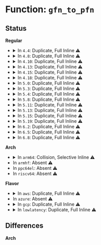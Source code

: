 # Function: <code>gfn_to_pfn</code>

## Status
<b>Regular</b>
<ul>
<li>
<details>
<summary>In <code>4.4</code>: Duplicate, Full Inline ⚠️</summary>

**Collision:** Static Duplication

**Inline:** Full

**Transformation:** False

**Instances:**

```
In drivers/xen/xenbus/xenbus_client.c (ffffffff814cc463)
Location: arch/x86/include/asm/xen/page.h:200
Inline: True
Inline callers:
  - drivers/xen/xenbus/xenbus_client.c:xenbus_map_ring_setup_grant_hvm
  - drivers/xen/xenbus/xenbus_client.c:xenbus_unmap_ring_setup_grant_hvm
```
```
In drivers/xen/xenbus/xenbus_probe.c (ffffffff81fa4d3a)
Location: arch/x86/include/asm/xen/page.h:200
Inline: True
Inline callers:
  - drivers/xen/xenbus/xenbus_probe.c:xenbus_init
  - drivers/xen/xenbus/xenbus_probe.c:xenbus_init
```
```
In drivers/xen/swiotlb-xen.c (ffffffff814d49c9)
Location: arch/x86/include/asm/xen/page.h:200
Inline: True
Inline callers:
  - drivers/xen/swiotlb-xen.c:xen_swiotlb_free_coherent
```
```
In drivers/tty/hvc/hvc_xen.c (ffffffff814ff2dd)
Location: arch/x86/include/asm/xen/page.h:200
Inline: True
Inline callers:
  - drivers/tty/hvc/hvc_xen.c:xen_pv_console_init
```
</details>
</li>
<li>
<details>
<summary>In <code>4.8</code>: Duplicate, Full Inline ⚠️</summary>

**Collision:** Static Duplication

**Inline:** Full

**Transformation:** False

**Instances:**

```
In drivers/xen/xenbus/xenbus_client.c (ffffffff8151d1b5)
Location: arch/x86/include/asm/xen/page.h:200
Inline: True
Inline callers:
  - drivers/xen/xenbus/xenbus_client.c:xenbus_unmap_ring_setup_grant_hvm
  - drivers/xen/xenbus/xenbus_client.c:xenbus_map_ring_setup_grant_hvm
```
```
In drivers/xen/xenbus/xenbus_probe.c (ffffffff81fd1307)
Location: arch/x86/include/asm/xen/page.h:200
Inline: True
Inline callers:
  - drivers/xen/xenbus/xenbus_probe.c:xenbus_init
  - drivers/xen/xenbus/xenbus_probe.c:xenbus_init
```
```
In drivers/xen/swiotlb-xen.c (ffffffff815260f2)
Location: arch/x86/include/asm/xen/page.h:200
Inline: True
Inline callers:
  - drivers/xen/swiotlb-xen.c:xen_swiotlb_free_coherent
```
```
In drivers/tty/hvc/hvc_xen.c (ffffffff8154fd82)
Location: arch/x86/include/asm/xen/page.h:200
Inline: True
Inline callers:
  - drivers/tty/hvc/hvc_xen.c:xencons_info_pv_init
```
</details>
</li>
<li>
<details>
<summary>In <code>4.10</code>: Duplicate, Full Inline ⚠️</summary>

**Collision:** Static Duplication

**Inline:** Full

**Transformation:** False

**Instances:**

```
In drivers/xen/xenbus/xenbus_client.c (ffffffff81549705)
Location: arch/x86/include/asm/xen/page.h:200
Inline: True
Inline callers:
  - drivers/xen/xenbus/xenbus_client.c:xenbus_unmap_ring_setup_grant_hvm
  - drivers/xen/xenbus/xenbus_client.c:xenbus_map_ring_setup_grant_hvm
```
```
In drivers/xen/xenbus/xenbus_probe.c (ffffffff8200ec84)
Location: arch/x86/include/asm/xen/page.h:200
Inline: True
Inline callers:
  - drivers/xen/xenbus/xenbus_probe.c:xenbus_init
  - drivers/xen/xenbus/xenbus_probe.c:xenbus_init
```
```
In drivers/xen/swiotlb-xen.c (ffffffff81552602)
Location: arch/x86/include/asm/xen/page.h:200
Inline: True
Inline callers:
  - drivers/xen/swiotlb-xen.c:xen_swiotlb_free_coherent
```
```
In drivers/tty/hvc/hvc_xen.c (ffffffff8157c932)
Location: arch/x86/include/asm/xen/page.h:200
Inline: True
Inline callers:
  - drivers/tty/hvc/hvc_xen.c:xencons_info_pv_init
```
</details>
</li>
<li>
<details>
<summary>In <code>4.13</code>: Duplicate, Full Inline ⚠️</summary>

**Collision:** Static Duplication

**Inline:** Full

**Transformation:** False

**Instances:**

```
In drivers/xen/xenbus/xenbus_client.c (ffffffff8155d5e5)
Location: arch/x86/include/asm/xen/page.h:226
Inline: True
Inline callers:
  - drivers/xen/xenbus/xenbus_client.c:xenbus_unmap_ring_setup_grant_hvm
  - drivers/xen/xenbus/xenbus_client.c:xenbus_map_ring_setup_grant_hvm
```
```
In drivers/xen/xenbus/xenbus_probe.c (ffffffff820f0747)
Location: arch/x86/include/asm/xen/page.h:226
Inline: True
Inline callers:
  - drivers/xen/xenbus/xenbus_probe.c:xenbus_init
  - drivers/xen/xenbus/xenbus_probe.c:xenbus_init
```
```
In drivers/xen/swiotlb-xen.c (ffffffff81566dd2)
Location: arch/x86/include/asm/xen/page.h:226
Inline: True
Inline callers:
  - drivers/xen/swiotlb-xen.c:xen_swiotlb_free_coherent
```
```
In drivers/tty/hvc/hvc_xen.c (ffffffff815909f4)
Location: arch/x86/include/asm/xen/page.h:226
Inline: True
Inline callers:
  - drivers/tty/hvc/hvc_xen.c:xencons_info_pv_init
```
</details>
</li>
<li>
<details>
<summary>In <code>4.15</code>: Duplicate, Full Inline ⚠️</summary>

**Collision:** Static Duplication

**Inline:** Full

**Transformation:** False

**Instances:**

```
In drivers/xen/xenbus/xenbus_client.c (ffffffff815c18f5)
Location: arch/x86/include/asm/xen/page.h:233
Inline: True
Inline callers:
  - drivers/xen/xenbus/xenbus_client.c:xenbus_unmap_ring_setup_grant_hvm
  - drivers/xen/xenbus/xenbus_client.c:xenbus_map_ring_setup_grant_hvm
```
```
In drivers/xen/xenbus/xenbus_probe.c (ffffffff826f9f51)
Location: arch/x86/include/asm/xen/page.h:233
Inline: True
Inline callers:
  - drivers/xen/xenbus/xenbus_probe.c:xenbus_init
  - drivers/xen/xenbus/xenbus_probe.c:xenbus_init
```
```
In drivers/xen/swiotlb-xen.c (ffffffff815caf82)
Location: arch/x86/include/asm/xen/page.h:233
Inline: True
Inline callers:
  - drivers/xen/swiotlb-xen.c:xen_swiotlb_free_coherent
```
```
In drivers/tty/hvc/hvc_xen.c (ffffffff815f56d4)
Location: arch/x86/include/asm/xen/page.h:233
Inline: True
Inline callers:
  - drivers/tty/hvc/hvc_xen.c:xencons_info_pv_init
```
</details>
</li>
<li>
<details>
<summary>In <code>4.18</code>: Duplicate, Full Inline ⚠️</summary>

**Collision:** Static Duplication

**Inline:** Full

**Transformation:** False

**Instances:**

```
In drivers/xen/xenbus/xenbus_client.c (ffffffff815f9975)
Location: arch/x86/include/asm/xen/page.h:233
Inline: True
Inline callers:
  - drivers/xen/xenbus/xenbus_client.c:xenbus_unmap_ring_setup_grant_hvm
  - drivers/xen/xenbus/xenbus_client.c:xenbus_map_ring_setup_grant_hvm
```
```
In drivers/xen/xenbus/xenbus_probe.c (ffffffff827242df)
Location: arch/x86/include/asm/xen/page.h:233
Inline: True
Inline callers:
  - drivers/xen/xenbus/xenbus_probe.c:xenbus_init
  - drivers/xen/xenbus/xenbus_probe.c:xenbus_init
```
```
In drivers/xen/swiotlb-xen.c (ffffffff816037df)
Location: arch/x86/include/asm/xen/page.h:233
Inline: True
Inline callers:
  - drivers/xen/swiotlb-xen.c:xen_swiotlb_free_coherent
```
```
In drivers/tty/hvc/hvc_xen.c (ffffffff8162e47f)
Location: arch/x86/include/asm/xen/page.h:233
Inline: True
Inline callers:
  - drivers/tty/hvc/hvc_xen.c:xencons_info_pv_init
```
</details>
</li>
<li>
<details>
<summary>In <code>5.0</code>: Duplicate, Full Inline ⚠️</summary>

**Collision:** Static Duplication

**Inline:** Full

**Transformation:** False

**Instances:**

```
In drivers/xen/xenbus/xenbus_client.c (ffffffff81614a35)
Location: arch/x86/include/asm/xen/page.h:260
Inline: True
Inline callers:
  - drivers/xen/xenbus/xenbus_client.c:xenbus_unmap_ring_setup_grant_hvm
  - drivers/xen/xenbus/xenbus_client.c:xenbus_map_ring_setup_grant_hvm
```
```
In drivers/xen/xenbus/xenbus_probe.c (ffffffff828dc4b8)
Location: arch/x86/include/asm/xen/page.h:260
Inline: True
Inline callers:
  - drivers/xen/xenbus/xenbus_probe.c:xenbus_init
  - drivers/xen/xenbus/xenbus_probe.c:xenbus_init
```
```
In drivers/xen/swiotlb-xen.c (ffffffff8161e8d3)
Location: arch/x86/include/asm/xen/page.h:260
Inline: True
Inline callers:
  - drivers/xen/swiotlb-xen.c:xen_swiotlb_free_coherent
```
```
In drivers/tty/hvc/hvc_xen.c (ffffffff8164c6bf)
Location: arch/x86/include/asm/xen/page.h:260
Inline: True
Inline callers:
  - drivers/tty/hvc/hvc_xen.c:xencons_info_pv_init
```
</details>
</li>
<li>
<details>
<summary>In <code>5.3</code>: Duplicate, Full Inline ⚠️</summary>

**Collision:** Static Duplication

**Inline:** Full

**Transformation:** False

**Instances:**

```
In drivers/xen/xenbus/xenbus_client.c (ffffffff81648715)
Location: arch/x86/include/asm/xen/page.h:260
Inline: True
Inline callers:
  - drivers/xen/xenbus/xenbus_client.c:xenbus_unmap_ring_setup_grant_hvm
  - drivers/xen/xenbus/xenbus_client.c:xenbus_map_ring_setup_grant_hvm
```
```
In drivers/xen/xenbus/xenbus_probe.c (ffffffff828f6d93)
Location: arch/x86/include/asm/xen/page.h:260
Inline: True
Inline callers:
  - drivers/xen/xenbus/xenbus_probe.c:xenbus_init
  - drivers/xen/xenbus/xenbus_probe.c:xenbus_init
```
```
In drivers/xen/swiotlb-xen.c (ffffffff81651364)
Location: arch/x86/include/asm/xen/page.h:260
Inline: True
Inline callers:
  - drivers/xen/swiotlb-xen.c:xen_swiotlb_sync_single_for_device
  - drivers/xen/swiotlb-xen.c:xen_swiotlb_sync_single_for_cpu
  - drivers/xen/swiotlb-xen.c:xen_swiotlb_free_coherent
```
```
In drivers/tty/hvc/hvc_xen.c (ffffffff816811cf)
Location: arch/x86/include/asm/xen/page.h:260
Inline: True
Inline callers:
  - drivers/tty/hvc/hvc_xen.c:xencons_info_pv_init
```
</details>
</li>
<li>
<details>
<summary>In <code>5.4</code>: Duplicate, Full Inline ⚠️</summary>

**Collision:** Static Duplication

**Inline:** Full

**Transformation:** False

**Instances:**

```
In drivers/xen/xenbus/xenbus_client.c (ffffffff8166abb5)
Location: arch/x86/include/asm/xen/page.h:260
Inline: True
Inline callers:
  - drivers/xen/xenbus/xenbus_client.c:xenbus_unmap_ring_setup_grant_hvm
  - drivers/xen/xenbus/xenbus_client.c:xenbus_map_ring_setup_grant_hvm
```
```
In drivers/xen/xenbus/xenbus_probe.c (ffffffff828ffdea)
Location: arch/x86/include/asm/xen/page.h:260
Inline: True
Inline callers:
  - drivers/xen/xenbus/xenbus_probe.c:xenbus_init
  - drivers/xen/xenbus/xenbus_probe.c:xenbus_init
```
```
In drivers/xen/swiotlb-xen.c (ffffffff81673744)
Location: arch/x86/include/asm/xen/page.h:260
Inline: True
Inline callers:
  - drivers/xen/swiotlb-xen.c:xen_swiotlb_sync_single_for_device
  - drivers/xen/swiotlb-xen.c:xen_swiotlb_sync_single_for_cpu
  - drivers/xen/swiotlb-xen.c:xen_swiotlb_free_coherent
```
```
In drivers/tty/hvc/hvc_xen.c (ffffffff816a387f)
Location: arch/x86/include/asm/xen/page.h:260
Inline: True
Inline callers:
  - drivers/tty/hvc/hvc_xen.c:xencons_info_pv_init
```
</details>
</li>
<li>
<details>
<summary>In <code>5.8</code>: Duplicate, Full Inline ⚠️</summary>

**Collision:** Static Duplication

**Inline:** Full

**Transformation:** False

**Instances:**

```
In drivers/xen/xenbus/xenbus_client.c (ffffffff8171ae05)
Location: arch/x86/include/asm/xen/page.h:259
Inline: True
Inline callers:
  - drivers/xen/xenbus/xenbus_client.c:xenbus_unmap_ring_setup_grant_hvm
  - drivers/xen/xenbus/xenbus_client.c:xenbus_map_ring_setup_grant_hvm
```
```
In drivers/xen/xenbus/xenbus_probe.c (ffffffff82d171ee)
Location: arch/x86/include/asm/xen/page.h:259
Inline: True
Inline callers:
  - drivers/xen/xenbus/xenbus_probe.c:xenbus_init
  - drivers/xen/xenbus/xenbus_probe.c:xenbus_init
```
```
In drivers/xen/swiotlb-xen.c (ffffffff81723f52)
Location: arch/x86/include/asm/xen/page.h:259
Inline: True
Inline callers:
  - drivers/xen/swiotlb-xen.c:xen_swiotlb_sync_sg_for_device
  - drivers/xen/swiotlb-xen.c:xen_swiotlb_sync_sg_for_cpu
  - drivers/xen/swiotlb-xen.c:xen_swiotlb_free_coherent
```
```
In drivers/tty/hvc/hvc_xen.c (ffffffff81755cff)
Location: arch/x86/include/asm/xen/page.h:259
Inline: True
Inline callers:
  - drivers/tty/hvc/hvc_xen.c:xencons_info_pv_init
```
</details>
</li>
<li>
<details>
<summary>In <code>5.11</code>: Duplicate, Full Inline ⚠️</summary>

**Collision:** Static Duplication

**Inline:** Full

**Transformation:** False

**Instances:**

```
In drivers/xen/xenbus/xenbus_client.c (ffffffff81737f75)
Location: arch/x86/include/asm/xen/page.h:259
Inline: True
Inline callers:
  - drivers/xen/xenbus/xenbus_client.c:xenbus_unmap_ring_setup_grant_hvm
  - drivers/xen/xenbus/xenbus_client.c:xenbus_map_ring_setup_grant_hvm
```
```
In drivers/xen/xenbus/xenbus_probe.c (ffffffff83004dce)
Location: arch/x86/include/asm/xen/page.h:259
Inline: True
Inline callers:
  - drivers/xen/xenbus/xenbus_probe.c:xenbus_init
  - drivers/xen/xenbus/xenbus_probe.c:xenbus_init
```
```
In drivers/xen/swiotlb-xen.c (0)
Location: arch/x86/include/asm/xen/page.h:259
Inline: True
```
```
In drivers/tty/hvc/hvc_xen.c (ffffffff81770f6f)
Location: arch/x86/include/asm/xen/page.h:259
Inline: True
Inline callers:
  - drivers/tty/hvc/hvc_xen.c:xencons_info_pv_init
```
</details>
</li>
<li>
<details>
<summary>In <code>5.13</code>: Duplicate, Full Inline ⚠️</summary>

**Collision:** Static Duplication

**Inline:** Full

**Transformation:** False

**Instances:**

```
In drivers/xen/xenbus/xenbus_client.c (ffffffff8171b825)
Location: arch/x86/include/asm/xen/page.h:259
Inline: True
Inline callers:
  - drivers/xen/xenbus/xenbus_client.c:xenbus_unmap_ring_setup_grant_hvm
  - drivers/xen/xenbus/xenbus_client.c:xenbus_map_ring_setup_grant_hvm
```
```
In drivers/xen/xenbus/xenbus_probe.c (ffffffff8320f828)
Location: arch/x86/include/asm/xen/page.h:259
Inline: True
Inline callers:
  - drivers/xen/xenbus/xenbus_probe.c:xenbus_init
  - drivers/xen/xenbus/xenbus_probe.c:xenbus_init
```
```
In drivers/xen/swiotlb-xen.c (ffffffff8172416a)
Location: arch/x86/include/asm/xen/page.h:259
Inline: True
Inline callers:
  - drivers/xen/swiotlb-xen.c:xen_swiotlb_sync_single_for_device
  - drivers/xen/swiotlb-xen.c:xen_swiotlb_sync_single_for_cpu
  - drivers/xen/swiotlb-xen.c:xen_swiotlb_free_coherent
```
```
In drivers/tty/hvc/hvc_xen.c (ffffffff81754a2f)
Location: arch/x86/include/asm/xen/page.h:259
Inline: True
Inline callers:
  - drivers/tty/hvc/hvc_xen.c:xencons_info_pv_init
```
</details>
</li>
<li>
<details>
<summary>In <code>5.15</code>: Duplicate, Full Inline ⚠️</summary>

**Collision:** Static Duplication

**Inline:** Full

**Transformation:** False

**Instances:**

```
In drivers/xen/grant-table.c (ffffffff81790ec4)
Location: arch/x86/include/asm/xen/page.h:259
Inline: True
Inline callers:
  - drivers/xen/grant-table.c:gnttab_add_deferred
```
```
In drivers/xen/xenbus/xenbus_client.c (ffffffff8179a455)
Location: arch/x86/include/asm/xen/page.h:259
Inline: True
Inline callers:
  - drivers/xen/xenbus/xenbus_client.c:xenbus_unmap_ring_setup_grant_hvm
  - drivers/xen/xenbus/xenbus_client.c:xenbus_map_ring_setup_grant_hvm
```
```
In drivers/xen/xenbus/xenbus_probe.c (ffffffff832f87cf)
Location: arch/x86/include/asm/xen/page.h:259
Inline: True
Inline callers:
  - drivers/xen/xenbus/xenbus_probe.c:xenbus_init
  - drivers/xen/xenbus/xenbus_probe.c:xenbus_init
```
```
In drivers/xen/swiotlb-xen.c (ffffffff817a2ff0)
Location: arch/x86/include/asm/xen/page.h:259
Inline: True
Inline callers:
  - drivers/xen/swiotlb-xen.c:xen_swiotlb_sync_single_for_device
  - drivers/xen/swiotlb-xen.c:xen_swiotlb_sync_single_for_cpu
  - drivers/xen/swiotlb-xen.c:xen_swiotlb_unmap_page
  - drivers/xen/swiotlb-xen.c:xen_swiotlb_free_coherent
```
```
In drivers/tty/hvc/hvc_xen.c (ffffffff817d80ef)
Location: arch/x86/include/asm/xen/page.h:259
Inline: True
Inline callers:
  - drivers/tty/hvc/hvc_xen.c:xencons_info_pv_init
```
</details>
</li>
<li>
<details>
<summary>In <code>5.19</code>: Duplicate, Full Inline ⚠️</summary>

**Collision:** Static Duplication

**Inline:** Full

**Transformation:** False

**Instances:**

```
In drivers/xen/grant-table.c (ffffffff818c9506)
Location: arch/x86/include/asm/xen/page.h:251
Inline: True
Inline callers:
  - drivers/xen/grant-table.c:gnttab_add_deferred
```
```
In drivers/xen/xenbus/xenbus_client.c (ffffffff818d3f14)
Location: arch/x86/include/asm/xen/page.h:251
Inline: True
Inline callers:
  - drivers/xen/xenbus/xenbus_client.c:xenbus_unmap_ring_setup_grant_hvm
  - drivers/xen/xenbus/xenbus_client.c:xenbus_map_ring_setup_grant_hvm
```
```
In drivers/xen/xenbus/xenbus_probe.c (ffffffff834b106a)
Location: arch/x86/include/asm/xen/page.h:251
Inline: True
Inline callers:
  - drivers/xen/xenbus/xenbus_probe.c:xenbus_init
  - drivers/xen/xenbus/xenbus_probe.c:xenbus_init
```
```
In drivers/xen/swiotlb-xen.c (ffffffff818dd284)
Location: arch/x86/include/asm/xen/page.h:251
Inline: True
Inline callers:
  - drivers/xen/swiotlb-xen.c:xen_swiotlb_sync_single_for_device
  - drivers/xen/swiotlb-xen.c:xen_swiotlb_sync_single_for_cpu
  - drivers/xen/swiotlb-xen.c:xen_swiotlb_unmap_page
```
```
In drivers/tty/hvc/hvc_xen.c (ffffffff8191658d)
Location: arch/x86/include/asm/xen/page.h:251
Inline: True
Inline callers:
  - drivers/tty/hvc/hvc_xen.c:xencons_info_pv_init
```
</details>
</li>
<li>
<details>
<summary>In <code>6.2</code>: Duplicate, Full Inline ⚠️</summary>

**Collision:** Static Duplication

**Inline:** Full

**Transformation:** False

**Instances:**

```
In drivers/xen/grant-table.c (ffffffff81a1a3ac)
Location: arch/x86/include/asm/xen/page.h:251
Inline: True
Inline callers:
  - drivers/xen/grant-table.c:gnttab_add_deferred
```
```
In drivers/xen/xenbus/xenbus_client.c (ffffffff81a26134)
Location: arch/x86/include/asm/xen/page.h:251
Inline: True
Inline callers:
  - drivers/xen/xenbus/xenbus_client.c:xenbus_unmap_ring_setup_grant_hvm
  - drivers/xen/xenbus/xenbus_client.c:xenbus_map_ring_setup_grant_hvm
```
```
In drivers/xen/xenbus/xenbus_probe.c (ffffffff83eeaf69)
Location: arch/x86/include/asm/xen/page.h:251
Inline: True
Inline callers:
  - drivers/xen/xenbus/xenbus_probe.c:xenbus_init
  - drivers/xen/xenbus/xenbus_probe.c:xenbus_init
```
```
In drivers/xen/swiotlb-xen.c (ffffffff81a30704)
Location: arch/x86/include/asm/xen/page.h:251
Inline: True
Inline callers:
  - drivers/xen/swiotlb-xen.c:xen_swiotlb_sync_single_for_device
  - drivers/xen/swiotlb-xen.c:xen_swiotlb_sync_single_for_cpu
  - drivers/xen/swiotlb-xen.c:xen_swiotlb_unmap_page
```
```
In drivers/tty/hvc/hvc_xen.c (ffffffff81a71ffd)
Location: arch/x86/include/asm/xen/page.h:251
Inline: True
Inline callers:
  - drivers/tty/hvc/hvc_xen.c:xencons_info_pv_init
```
</details>
</li>
<li>
<details>
<summary>In <code>6.5</code>: Duplicate, Full Inline ⚠️</summary>

**Collision:** Static Duplication

**Inline:** Full

**Transformation:** False

**Instances:**

```
In drivers/xen/grant-table.c (ffffffff81a637ce)
Location: arch/x86/include/asm/xen/page.h:251
Inline: True
Inline callers:
  - drivers/xen/grant-table.c:gnttab_add_deferred
```
```
In drivers/xen/xenbus/xenbus_client.c (ffffffff81a6f6ec)
Location: arch/x86/include/asm/xen/page.h:251
Inline: True
Inline callers:
  - drivers/xen/xenbus/xenbus_client.c:xenbus_unmap_ring_setup_grant_hvm
  - drivers/xen/xenbus/xenbus_client.c:xenbus_map_ring_setup_grant_hvm
```
```
In drivers/xen/xenbus/xenbus_probe.c (ffffffff83710979)
Location: arch/x86/include/asm/xen/page.h:251
Inline: True
Inline callers:
  - drivers/xen/xenbus/xenbus_probe.c:xenbus_init
  - drivers/xen/xenbus/xenbus_probe.c:xenbus_init
```
```
In drivers/xen/swiotlb-xen.c (ffffffff81a79f14)
Location: arch/x86/include/asm/xen/page.h:251
Inline: True
Inline callers:
  - drivers/xen/swiotlb-xen.c:xen_swiotlb_sync_single_for_device
  - drivers/xen/swiotlb-xen.c:xen_swiotlb_sync_single_for_cpu
  - drivers/xen/swiotlb-xen.c:xen_swiotlb_unmap_page
```
```
In drivers/tty/hvc/hvc_xen.c (ffffffff81abc8c4)
Location: arch/x86/include/asm/xen/page.h:251
Inline: True
Inline callers:
  - drivers/tty/hvc/hvc_xen.c:xencons_info_pv_init
```
</details>
</li>
<li>
<details>
<summary>In <code>6.8</code>: Duplicate, Full Inline ⚠️</summary>

**Collision:** Static Duplication

**Inline:** Full

**Transformation:** False

**Instances:**

```
In drivers/xen/grant-table.c (ffffffff81ab601d)
Location: arch/x86/include/asm/xen/page.h:251
Inline: True
Inline callers:
  - drivers/xen/grant-table.c:gnttab_add_deferred
```
```
In drivers/xen/xenbus/xenbus_client.c (ffffffff81ac17ec)
Location: arch/x86/include/asm/xen/page.h:251
Inline: True
Inline callers:
  - drivers/xen/xenbus/xenbus_client.c:xenbus_unmap_ring_setup_grant_hvm
  - drivers/xen/xenbus/xenbus_client.c:xenbus_map_ring_setup_grant_hvm
```
```
In drivers/xen/xenbus/xenbus_probe.c (ffffffff839442f9)
Location: arch/x86/include/asm/xen/page.h:251
Inline: True
Inline callers:
  - drivers/xen/xenbus/xenbus_probe.c:xenbus_init
  - drivers/xen/xenbus/xenbus_probe.c:xenbus_init
```
```
In drivers/xen/swiotlb-xen.c (ffffffff81acc3d1)
Location: arch/x86/include/asm/xen/page.h:251
Inline: True
Inline callers:
  - drivers/xen/swiotlb-xen.c:xen_swiotlb_sync_single_for_device
  - drivers/xen/swiotlb-xen.c:xen_swiotlb_sync_single_for_cpu
  - drivers/xen/swiotlb-xen.c:xen_swiotlb_unmap_page
```
```
In drivers/tty/hvc/hvc_xen.c (ffffffff81b0f684)
Location: arch/x86/include/asm/xen/page.h:251
Inline: True
Inline callers:
  - drivers/tty/hvc/hvc_xen.c:xencons_info_pv_init
```
</details>
</li>
</ul>
<b>Arch</b>
<ul>
<li>
<details>
<summary>In <code>arm64</code>: Collision, Selective Inline ⚠️</summary>

```c
kvm_pfn_t gfn_to_pfn(struct kvm *kvm, gfn_t gfn);
```

**Collision:** Static-Global Collision

**Inline:** Selective

**Transformation:** False

**Instances:**

```
In virt/kvm/kvm_main.c (ffff8000100bc180)
Location: virt/kvm/kvm_main.c:1760
Inline: False
Direct callers:
  - virt/kvm/kvm_main.c:gfn_to_page
```
```
In drivers/xen/xenbus/xenbus_client.c (0)
Location: include/xen/arm/page.h:52
Inline: True
```
```
In drivers/xen/xenbus/xenbus_probe.c (0)
Location: include/xen/arm/page.h:52
Inline: True
```
```
In drivers/tty/hvc/hvc_xen.c (0)
Location: include/xen/arm/page.h:52
Inline: True
```
**Symbols:**

```
ffff8000100bc180-ffff8000100bc278: gfn_to_pfn (STB_GLOBAL)
```
</details>
</li>
<li>
In <code>armhf</code>: Absent ⚠️
</li>
<li>
In <code>ppc64el</code>: Absent ⚠️
</li>
<li>
In <code>riscv64</code>: Absent ⚠️
</li>
</ul>
<b>Flavor</b>
<ul>
<li>
<details>
<summary>In <code>aws</code>: Duplicate, Full Inline ⚠️</summary>

**Collision:** Static Duplication

**Inline:** Full

**Transformation:** False

**Instances:**

```
In drivers/xen/xenbus/xenbus_client.c (ffffffff81630a25)
Location: arch/x86/include/asm/xen/page.h:260
Inline: True
Inline callers:
  - drivers/xen/xenbus/xenbus_client.c:xenbus_unmap_ring_setup_grant_hvm
  - drivers/xen/xenbus/xenbus_client.c:xenbus_map_ring_setup_grant_hvm
```
```
In drivers/xen/xenbus/xenbus_probe.c (ffffffff828e7607)
Location: arch/x86/include/asm/xen/page.h:260
Inline: True
Inline callers:
  - drivers/xen/xenbus/xenbus_probe.c:xenbus_init
  - drivers/xen/xenbus/xenbus_probe.c:xenbus_init
```
```
In drivers/xen/swiotlb-xen.c (ffffffff81639434)
Location: arch/x86/include/asm/xen/page.h:260
Inline: True
Inline callers:
  - drivers/xen/swiotlb-xen.c:xen_swiotlb_sync_single_for_device
  - drivers/xen/swiotlb-xen.c:xen_swiotlb_sync_single_for_cpu
  - drivers/xen/swiotlb-xen.c:xen_swiotlb_free_coherent
```
```
In drivers/tty/hvc/hvc_xen.c (ffffffff816692df)
Location: arch/x86/include/asm/xen/page.h:260
Inline: True
Inline callers:
  - drivers/tty/hvc/hvc_xen.c:xencons_info_pv_init
```
</details>
</li>
<li>
In <code>azure</code>: Absent ⚠️
</li>
<li>
<details>
<summary>In <code>gcp</code>: Duplicate, Full Inline ⚠️</summary>

**Collision:** Static Duplication

**Inline:** Full

**Transformation:** False

**Instances:**

```
In drivers/xen/xenbus/xenbus_client.c (ffffffff8165e9f5)
Location: arch/x86/include/asm/xen/page.h:260
Inline: True
Inline callers:
  - drivers/xen/xenbus/xenbus_client.c:xenbus_unmap_ring_setup_grant_hvm
  - drivers/xen/xenbus/xenbus_client.c:xenbus_map_ring_setup_grant_hvm
```
```
In drivers/xen/xenbus/xenbus_probe.c (ffffffff828fb10d)
Location: arch/x86/include/asm/xen/page.h:260
Inline: True
Inline callers:
  - drivers/xen/xenbus/xenbus_probe.c:xenbus_init
  - drivers/xen/xenbus/xenbus_probe.c:xenbus_init
```
```
In drivers/xen/swiotlb-xen.c (ffffffff81667584)
Location: arch/x86/include/asm/xen/page.h:260
Inline: True
Inline callers:
  - drivers/xen/swiotlb-xen.c:xen_swiotlb_sync_single_for_device
  - drivers/xen/swiotlb-xen.c:xen_swiotlb_sync_single_for_cpu
  - drivers/xen/swiotlb-xen.c:xen_swiotlb_free_coherent
```
```
In drivers/tty/hvc/hvc_xen.c (ffffffff816976bf)
Location: arch/x86/include/asm/xen/page.h:260
Inline: True
Inline callers:
  - drivers/tty/hvc/hvc_xen.c:xencons_info_pv_init
```
</details>
</li>
<li>
<details>
<summary>In <code>lowlatency</code>: Duplicate, Full Inline ⚠️</summary>

**Collision:** Static Duplication

**Inline:** Full

**Transformation:** False

**Instances:**

```
In drivers/xen/xenbus/xenbus_client.c (ffffffff81679535)
Location: arch/x86/include/asm/xen/page.h:260
Inline: True
Inline callers:
  - drivers/xen/xenbus/xenbus_client.c:xenbus_unmap_ring_setup_grant_hvm
  - drivers/xen/xenbus/xenbus_client.c:xenbus_map_ring_setup_grant_hvm
```
```
In drivers/xen/xenbus/xenbus_probe.c (ffffffff82900e3e)
Location: arch/x86/include/asm/xen/page.h:260
Inline: True
Inline callers:
  - drivers/xen/xenbus/xenbus_probe.c:xenbus_init
  - drivers/xen/xenbus/xenbus_probe.c:xenbus_init
```
```
In drivers/xen/swiotlb-xen.c (ffffffff81681b44)
Location: arch/x86/include/asm/xen/page.h:260
Inline: True
Inline callers:
  - drivers/xen/swiotlb-xen.c:xen_swiotlb_sync_single_for_device
  - drivers/xen/swiotlb-xen.c:xen_swiotlb_sync_single_for_cpu
  - drivers/xen/swiotlb-xen.c:xen_swiotlb_free_coherent
```
```
In drivers/tty/hvc/hvc_xen.c (ffffffff816b1fdf)
Location: arch/x86/include/asm/xen/page.h:260
Inline: True
Inline callers:
  - drivers/tty/hvc/hvc_xen.c:xencons_info_pv_init
```
</details>
</li>
</ul>

## Differences
<b>Arch</b>
<ul>
</ul>
